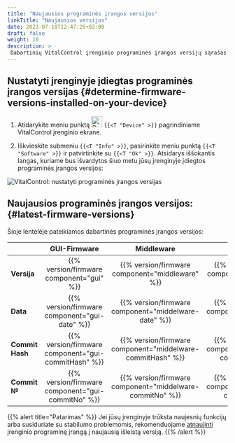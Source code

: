 ```yaml
---
title: "Naujausios programinės įrangos versijos"
linkTitle: "Naujausios versijos"
date: 2023-07-18T12:47:29+02:00
draft: false
weight: 10
description: >
 Dabartinių VitalControl įrenginio programinės įrangos versijų sąrašas.
---
```


## Nustatyti įrenginyje įdiegtas programinės įrangos versijas {#determine-firmware-versions-installed-on-your-device}

1. Atidarykite meniu punktą <img src="/icons/device.svg" width="25" align="bottom" alt="Device" /> `{{<T "Device" >}}` pagrindiniame VitalControl įrenginio ekrane.

2. Iškvieskite submeniu `{{<T "Info" >}}`, pasirinkite meniu punktą `{{<T "Software" >}}` ir patvirtinkite su `{{<T "Ok" >}}`. Atsidarys iššokantis langas, kuriame bus išvardytos šiuo metu jūsų įrenginyje įdiegtos programinės įrangos versijos:

![VitalControl: nustatyti programinės įrangos versijas](../images/firmware-versions.png "Rodyti programinės įrangos versijas")

## Naujausios programinės įrangos versijos: {#latest-firmware-versions}

Šioje lentelėje pateikiamos dabartinės programinės įrangos versijos:

|                 | GUI-Firmware  | Middleware  | Bootloader |
|-----------------|:-------------:|:-----------:|:----------:|
| **Versija**     | {{% version/firmware component="gui" %}} | {{% version/firmware component="middleware" %}} | {{% version/firmware component="bootloader" %}} |
| **Data**       | {{% version/firmware component="gui-date" %}} | {{% version/firmware component="middelware-date" %}} | {{% version/firmware component="bootloader-date" %}} |
| **Commit Hash** | {{% version/firmware component="gui-commitHash" %}} | {{% version/firmware component="middelware-commitHash" %}} |  {{% version/firmware component="bootloader-commitHash" %}} |
| **Commit №**    | {{% version/firmware component="gui-commitNo" %}} | {{% version/firmware component="middelware-commitNo" %}} | {{% version/firmware component="bootloader-commitNo" %}}|

{{% alert title="Patarimas" %}}
Jei jūsų įrenginyje trūksta naujesnių funkcijų arba susiduriate su stabilumo problemomis, rekomenduojame [atnaujinti](../update/) įrenginio programinę įrangą į naujausią išleistą versiją.
{{% /alert %}}
